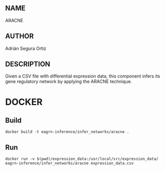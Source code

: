 ## NAME

ARACNE

## AUTHOR

Adrián Segura Ortiz

## DESCRIPTION

Given a CSV file with differential expression data, this component infers its gene regulatory network by applying the ARACNE technique.

# DOCKER

## Build

```
docker build -t eagrn-inference/infer_networks/aracne .
```

## Run

```
docker run -v $(pwd)/expression_data:/usr/local/src/expression_data/ eagrn-inference/infer_networks/aracne expression_data.csv
```

